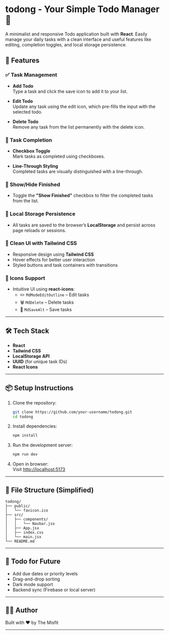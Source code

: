 
# todong - Your Simple Todo Manager 📝

A minimalist and responsive Todo application built with **React**. Easily manage your daily tasks with a clean interface and useful features like editing, completion toggles, and local storage persistence.

## 🚀 Features

### ✅ Task Management
- **Add Todo**  
  Type a task and click the save icon to add it to your list.

- **Edit Todo**  
  Update any task using the edit icon, which pre-fills the input with the selected todo.

- **Delete Todo**  
  Remove any task from the list permanently with the delete icon.

### 📌 Task Completion
- **Checkbox Toggle**  
  Mark tasks as completed using checkboxes.

- **Line-Through Styling**  
  Completed tasks are visually distinguished with a line-through.

### 👀 Show/Hide Finished
- Toggle the **"Show Finished"** checkbox to filter the completed tasks from the list.

### 💾 Local Storage Persistence
- All tasks are saved to the browser’s **LocalStorage** and persist across page reloads or sessions.

### 🎨 Clean UI with Tailwind CSS
- Responsive design using **Tailwind CSS**
- Hover effects for better user interaction
- Styled buttons and task containers with transitions

### 🔧 Icons Support
- Intuitive UI using **react-icons**:
  - ✏️ `MdModeEditOutline` – Edit tasks
  - 🗑️ `MdDelete` – Delete tasks
  - 💾 `MdSaveAlt` – Save tasks

---

## 🛠️ Tech Stack

- **React**
- **Tailwind CSS**
- **LocalStorage API**
- **UUID** (for unique task IDs)
- **React Icons**

---

## 📦 Setup Instructions

1. Clone the repository:
   ```bash
   git clone https://github.com/your-username/todong.git
   cd todong
   ```

2. Install dependencies:
   ```bash
   npm install
   ```

3. Run the development server:
   ```bash
   npm run dev
   ```

4. Open in browser:  
   Visit [http://localhost:5173](http://localhost:5173)

---

## 📁 File Structure (Simplified)

```
todong/
├── public/
│   └── favicon.ico
├── src/
│   ├── components/
│   │   └── Navbar.jsx
│   ├── App.jsx
│   ├── index.css
│   └── main.jsx
└── README.md
```

---

## 📌 Todo for Future

- Add due dates or priority levels
- Drag-and-drop sorting
- Dark mode support
- Backend sync (Firebase or local server)

---

## 🧑‍💻 Author

Built with ❤️ by The Misfit

---


